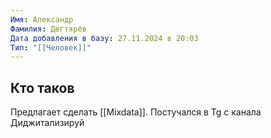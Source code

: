 ```yaml
---
Имя: Александр
Фамилия: Дегтярёв
Дата добавления в базу: 27.11.2024 в 20:03
Тип: "[[Человек]]"
---
```

## Кто таков

Предлагает сделать [[Mixdata]]. Постучался в Tg с канала Диджитализируй
